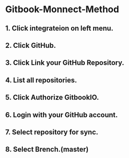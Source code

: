 # Gitbook-Monnect-Method
## 1. Click integrateion on left menu.
## 2. Click GitHub.
## 3. Click Link your GitHub Repository.
## 4. List all repositories.
## 5. Click Authorize GitbookIO.
## 6. Login with your GitHub account.
## 7. Select repository for sync.
## 8. Select Brench.(master)
